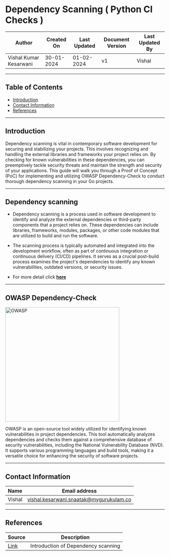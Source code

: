# Dependency Scanning ( Python CI Checks )
| Author                 | Created On | Last Updated | Document Version | Last Updated By |
| ---------------------- | ---------- | ------------ | ---------------- | --------------- |
| Vishal Kumar Kesarwani | 30-01-2024 | 01-02-2024   | v1               |  Vishal         |
***

## Table of Contents 
+ [Introduction](#Introduction)
+ [Contact Information](#contact-information)
+ [References](#references)

***
## Introduction
Dependency scanning is vital in contemporary software development for securing and stabilizing your projects. This involves recognizing and handling the external libraries and frameworks your project relies on. By checking for known vulnerabilities in these dependencies, you can preemptively tackle security threats and maintain the strength and security of your applications. This guide will walk you through a Proof of Concept (PoC) for implementing and utilizing OWASP Dependency-Check to conduct thorough dependency scanning in your Go projects.
***
## Dependency scanning

* Dependency scanning is a process used in software development to identify and analyze the external dependencies or third-party components that a project relies on. These dependencies can include libraries, frameworks, modules, packages, or other code modules that are utilized to build and run the software. 

* The scanning process is typically automated and integrated into the development workflow, often as part of continuous integration or continuous delivery (CI/CD) pipelines. It serves as a crucial post-build process examines the project's dependencies to identify any known vulnerabilities, outdated versions, or security issues. 

* For more detail click [**here**](https://github.com/avengers-p7/Documentation/blob/main/Application_CI/Design/03-%20Java%20CI%20checks/Dependency%20Scanning/%20README.md)      
***
## OWASP Dependency-Check    
<img width="360" length="300" alt="OWASP" src="https://github.com/avengers-p7/Documentation/assets/156056413/4b0dadd1-816c-49d1-8436-b8d68ebe1c4c">  

OWASP is an open-source tool widely utilized for identifying known vulnerabilities in project dependencies. This tool automatically analyzes dependencies and checks them against a comprehensive database of security vulnerabilities, including the National Vulnerability Database (NVD). It supports various programming languages and build tools, making it a versatile choice for enhancing the security of software projects.
***
## Contact Information

| Name | Email address |
| ---- | ------------- |
| Vishal | vishal.kesarwani.snaatak@mygurukulam.co |

***

## References

| Source | Description |
| ------ | ----------- |
| [Link](https://github.com/avengers-p7/Documentation/blob/main/Application_CI/Design/03-%20Java%20CI%20checks/Dependency%20Scanning/%20README.md) | Introduction of Dependency scanning |
